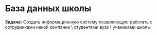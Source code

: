 # База данных школы
**Задача:** Создать информационную систему позволяющую работать с сотрудниками некой компании \ студентами вуза \ учениками школы

